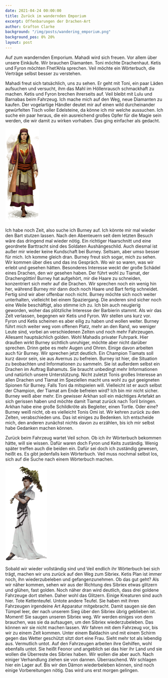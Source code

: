 ```yaml
---
date: 2021-04-24 00:00:00
title: Zurück im wandernden Emporium
excerpt: Offenbarungen der Drachen-Art
author: Grafton Clarke
background: "/img/posts/wandering_emporium.png"
background_pos: 0% 20%
layout: post
---
```


Auf zum wandernden Emporium. Mahadi wird sich freuen. Vor
allem über unsere Einkäufe. Wir brauchen Diamanten. Toni möchte Drachenhaut.
Ketis und Fyron möchten Fhet’Ahla sprechen. Veil möchte ein Wörterbuch, die
Verträge selbst besser zu verstehen.

Mahadi freut sich tatsächlich, uns zu sehen. Er geht mit Toni, ein paar Läden
aufsuchen und versucht, ihm das Mahl im Höllenrausch schmackhaft zu machen.
Ketis und Fyron brechen ihrerseits auf. Veil bleibt mit Lulu und Barnabas beim
Fahrzeug. Ich mache mich auf den Weg, neue Diamanten zu kaufen. Der vogelartige
Händler deutet mir auf einen wild durcheinander gewürfelten Tisch voller
Edelsteine, da könne ich mir welche aussuchen. Ich suche ein paar heraus, die
ein ausreichend großes Opfer für die Magie sein werden, die wir damit zu wirken
vorhaben. Das ging einfacher als gedacht.

![Burney](/img/posts/burney.png)

Ich habe noch Zeit, also suche ich Burney auf. Ich könnte mir mal wieder den
Bart stutzen lassen. Nach den Abenteuern seit dem letzten Besuch wäre das
dringend mal wieder nötig. Ein richtiger Haarschnitt und eine geordnete
Barttracht sind des Soldaten Aushängeschild. Auch diesmal ist außer mir wieder
keine Kundschaft bei Burney. Seltsam, aber umso besser für mich. Ich komme
gleich dran. Burney freut sich sogar, mich zu sehen. Wir kommen über dies und
das ins Gespräch. Wo wir so waren, was wir erlebt und gesehen hätten.
Besonderes Interesse weckt der große Schädel eines Drachen, den wir gesehen
haben. Der führt wohl zu Tiamat, der Drachengöttin! Burney hat aufgehört, mir
die Haare zu schneiden, konzentriert sich mehr auf die Drachen. Wir sprechen
noch ein wenig hin her, während Burney mir dann doch noch Haare und Bart fertig
schneidet. Fertig sind wir aber offenbar noch nicht. Burney möchte sich noch
weiter unterhalten, vielleicht bei einem Spaziergang. Die anderen sind sicher
noch eine Weile beschäftigt, also stimme ich zu. Ich bin auch neugierig
geworden, woher das plötzliche Interesse der Barbierin stammt. Als wir das Zelt
verlassen, begegnen wir Ketis und Fyron. Wir stellen uns kurz vor. Fyron und
Ketis scheinen es aber eilig zu haben und wollen weiter. Burney führt mich
weiter weg vom offenen Platz, mehr an den Rand, wo weniger Leute sind, vorbei
an verschiedenen Zelten und noch mehr Fahrzeugen. Allesamt hauptsächlich
golden. Wohl Mahadis privater Fuhrpark. Hier draußen wirkt Burney sichtlich
unruhiger, möchte aber nicht darüber sprechen. Drinn gebe es mehr Augen und
Ohren. Einige davon arbeiten auch für Burney. Wir sprechen jetzt deutlich. Ein
Champion Tiamats soll kurz davor sein, sie aus Avernus zu befreien. Burney ist
hier, die Situation zu beobachten und Informationen zu sammeln. Sie ist
außerdem selbst ein Drachen im Auftrag Bahamuts. Sie braucht unbedingt mehr
Informationen und natürlich unsere Unterstützung. Nicht zuletzt Tonis großes
Interesse an allen Drachen und Tiamat im Speziellen macht uns wohl zu gut
geeigneten Spionen für Burney. Falls Toni da mitspielen will. Vielleicht ist er
auch selbst der Champion, der Tiamat am Ende befreien wird? Ich bin mir nicht
sicher. Burney weiß aber mehr. Ein gewisser Arkhan soll ein mächtiges Artefakt
an sich gerissen haben und möchte damit Tiamat zurück nach Toril bringen. Arkhan
habe eine große Schildkröte als Begleiter, einen Tortle. Oder eine? Burney weiß
nicht, ob es vielleicht Tonis Omi ist. Wir kehren zurück zu den Zelten,
verabschieden uns. Das ist einiges zu Bedenken. Ich entscheide mich, den
anderen zunächst nichts davon zu erzählen, bis ich mir selbst habe Gedanken
machen können.

Zurück beim Fahrzeug wartet Veil schon. Ob ich ihr Wörterbuch bekommen hätte,
will sie wissen. Dafür waren doch Fyron und Keits zuständig. Wenig später
treffen auch die beiden ein. Dafür sei doch ich zuständig gewesen, heißt es. Es
gibt jedenfalls kein Wörterbuch. Veil muss nochmal selbst los, sich auf die
Suche nach einem Wörterbuch machen.

![Feonor](/img/posts/feonor.png)

Sobald wir wieder vollständig sind und Veil endlich ihr Wörterbuch bei sich
trägt, machen wir uns zurück auf den Weg zum Sibriex. Ketis Plan ist immer noch,
ihn wiederzubeleben und gefangenzunehmen. Ob das gut geht? Als wir näher kommen,
sehen wir aus der Richtung des Sibriex etwas glitzern und glühen, fast golden.
Noch näher dran wird deutlich, dass drei goldene Fahrzeuge dort stehen. Daher
wohl das Glitzern. Einige Kreaturen sind auch hier. Tote Kettenteufel. Untote
andere Teufel. Sie haben mit ihren Fahrzeugen irgendeine Art Apparatur
mitgebracht. Damit saugen sie den Tümpel leer, der nach unserem Sieg über den
Sibriex übrig geblieben ist. Moment! Sie saugen unseren Sibriex weg. Wir werden
einiges von dem brauchen, was sie da aufsaugen, um den Sibriex wiederzubeleben.
Das können wir sie nicht machen lassen. Wir fahren mit dem Fahrzeug vor, bis wir
zu einem Zelt kommen. Unter einem Baldachin und mit einem Schirm gegen das
Wetter geschützt sitzt dort eine Frau. Sieht mehr tot als lebendig aus.
Vermutlich untot. Auf den Fahrzeugen arbeiten ihre Gehilfen, wohl ebenfalls
untot. Sie heißt Feonor und angeblich sei das hier ihr Land und sie wollen die
Überreste des Sibriex haben. Wir wollen die aber auch. Nach einiger Verhandlung
ziehen sie von dannen. Überraschend. Wir schlagen hier ein Lager auf. Bis wir
den Dämon wiederbeleben können, sind noch einige Vorbereitungen nötig. Das wird
uns erst morgen gelingen.
